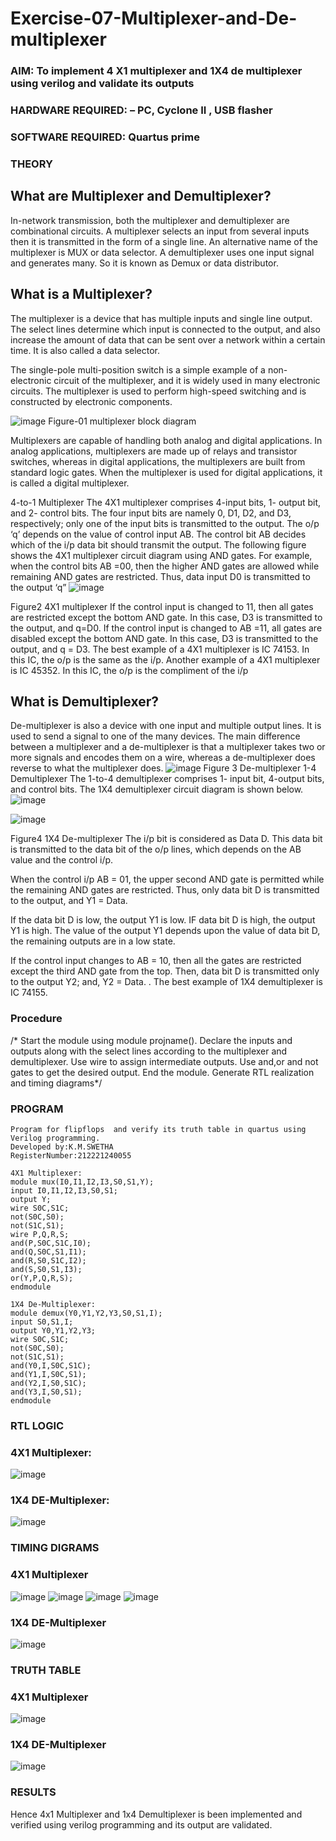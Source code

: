 # Exercise-07-Multiplexer-and-De-multiplexer
### AIM: To implement 4 X1 multiplexer and 1X4 de multiplexer using verilog and validate its outputs
### HARDWARE REQUIRED:  – PC, Cyclone II , USB flasher
### SOFTWARE REQUIRED:   Quartus prime
### THEORY 

## What are Multiplexer and Demultiplexer?
In-network transmission, both the multiplexer and demultiplexer are combinational circuits. A multiplexer selects an input from several inputs then it is transmitted in the form of a single line. An alternative name of the multiplexer is MUX or data selector. A demultiplexer uses one input signal and generates many. So it is known as Demux or data distributor.

## What is a Multiplexer?
The multiplexer is a device that has multiple inputs and single line output. The select lines determine which input is connected to the output, and also increase the amount of data that can be sent over a network within a certain time. It is also called a data selector.

The single-pole multi-position switch is a simple example of a non-electronic circuit of the multiplexer, and it is widely used in many electronic circuits. The multiplexer is used to perform high-speed switching and is constructed by electronic components.

![image](https://user-images.githubusercontent.com/36288975/170912485-73c395c7-23c0-4e78-a53d-a2f0d07d9662.png)
          Figure-01 multiplexer block diagram 

Multiplexers are capable of handling both analog and digital applications. In analog applications, multiplexers are made up of relays and transistor switches, whereas in digital applications, the multiplexers are built from standard logic gates. When the multiplexer is used for digital applications, it is called a digital multiplexer.

4-to-1 Multiplexer
The 4X1 multiplexer comprises 4-input bits, 1- output bit, and 2- control bits. The four input bits are namely 0, D1, D2, and D3, respectively; only one of the input bits is transmitted to the output. The o/p ‘q’ depends on the value of control input AB. The control bit AB decides which of the i/p data bit should transmit the output. The following figure shows the 4X1 multiplexer circuit diagram using AND gates. For example, when the control bits AB =00, then the higher AND gates are allowed while remaining AND gates are restricted. Thus, data input D0 is transmitted to the output ‘q”
![image](https://user-images.githubusercontent.com/36288975/170912568-3598c60a-5035-41f3-b0c4-ccedba13aca5.png)


Figure2 4X1 multiplexer 
If the control input is changed to 11, then all gates are restricted except the bottom AND gate. In this case, D3 is transmitted to the output, and q=D0. If the control input is changed to AB =11, all gates are disabled except the bottom AND gate. In this case, D3 is transmitted to the output, and q = D3. The best example of a 4X1 multiplexer is IC 74153. In this IC, the o/p is the same as the i/p. Another example of a 4X1 multiplexer is IC 45352. In this IC, the o/p is the compliment of the i/p


## What is Demultiplexer?
De-multiplexer is also a device with one input and multiple output lines. It is used to send a signal to one of the many devices. The main difference between a multiplexer and a de-multiplexer is that a multiplexer takes two or more signals and encodes them on a wire, whereas a de-multiplexer does reverse to what the multiplexer does.
![image](https://user-images.githubusercontent.com/36288975/170912606-a30e4b74-1726-4430-b245-2c3c3d9c232d.png)
Figure 3 De-multiplexer 
1-4 Demultiplexer
The 1-to-4 demultiplexer comprises 1- input bit, 4-output bits, and control bits. The 1X4 demultiplexer circuit diagram is shown below.![image](https://user-images.githubusercontent.com/36288975/170912683-00fb746a-1d45-4023-91d1-3a70b841073c.png)

![image](https://user-images.githubusercontent.com/36288975/170912741-7cbd52af-7e0d-4be3-b5c6-6fb9c4eca7c9.png)

Figure4 1X4 De-multiplexer 
The i/p bit is considered as Data D. This data bit is transmitted to the data bit of the o/p lines, which depends on the AB value and the control i/p.

When the control i/p AB = 01, the upper second AND gate is permitted while the remaining AND gates are restricted. Thus, only data bit D is transmitted to the output, and Y1 = Data.

If the data bit D is low, the output Y1 is low. IF data bit D is high, the output Y1 is high. The value of the output Y1 depends upon the value of data bit D, the remaining outputs are in a low state.

If the control input changes to AB = 10, then all the gates are restricted except the third AND gate from the top. Then, data bit D is transmitted only to the output Y2; and, Y2 = Data. . The best example of 1X4 demultiplexer is IC 74155.

 
 
### Procedure
/* Start the module using module projname().
Declare the inputs and outputs along with the select lines according to the multiplexer and demultiplexer.
Use wire to assign intermediate outputs.
Use and,or and not gates to get the desired output.
End the module.
Generate RTL realization and timing diagrams*/



### PROGRAM 
```
Program for flipflops  and verify its truth table in quartus using Verilog programming.
Developed by:K.M.SWETHA 
RegisterNumber:212221240055

4X1 Multiplexer:
module mux(I0,I1,I2,I3,S0,S1,Y);
input I0,I1,I2,I3,S0,S1;
output Y;
wire S0C,S1C;
not(S0C,S0);
not(S1C,S1);
wire P,Q,R,S;
and(P,S0C,S1C,I0);
and(Q,S0C,S1,I1);
and(R,S0,S1C,I2);
and(S,S0,S1,I3);
or(Y,P,Q,R,S);
endmodule

1X4 De-Multiplexer:
module demux(Y0,Y1,Y2,Y3,S0,S1,I);
input S0,S1,I;
output Y0,Y1,Y2,Y3;
wire S0C,S1C;
not(S0C,S0);
not(S1C,S1);
and(Y0,I,S0C,S1C);
and(Y1,I,S0C,S1);
and(Y2,I,S0,S1C);
and(Y3,I,S0,S1);
endmodule
```

### RTL LOGIC  
### 4X1 Multiplexer:
![image](https://user-images.githubusercontent.com/94228215/170914587-2ca3c6ae-1acd-4268-b105-7cd193c00ed9.png)

### 1X4 DE-Multiplexer:
![image](https://user-images.githubusercontent.com/94228215/170914570-7f73cc49-bc05-4ffd-a6c9-09cf57d6bcdf.png)




### TIMING DIGRAMS  
### 4X1 Multiplexer
![image](https://user-images.githubusercontent.com/94228215/170915732-6cfce7e6-dd20-4f54-8df8-83199b5ba099.png)
![image](https://user-images.githubusercontent.com/94228215/170915773-ee46fd71-422f-4d97-9929-eae4ef8bf9d6.png)
![image](https://user-images.githubusercontent.com/94228215/170915789-03024be0-30e7-435c-b8cf-ca9690e66412.png)
![image](https://user-images.githubusercontent.com/94228215/170915836-d24916d4-5292-4416-b96e-d845e4495c05.png)


### 1X4 DE-Multiplexer
![image](https://user-images.githubusercontent.com/94228215/170915876-e94a882b-c0a0-415b-a26e-b898a215207b.png)





### TRUTH TABLE 
### 4X1 Multiplexer
![image](https://user-images.githubusercontent.com/94228215/170915942-1817ad34-43d5-4e9d-b45f-f7652dcfa522.png)

### 1X4 DE-Multiplexer
![image](https://user-images.githubusercontent.com/94228215/170915949-4127ae91-0eaa-4c9b-8f1a-0d9475f7437e.png)


### RESULTS
Hence 4x1 Multiplexer and 1x4 Demultiplexer is been implemented and verified using verilog programming and its output are validated.
